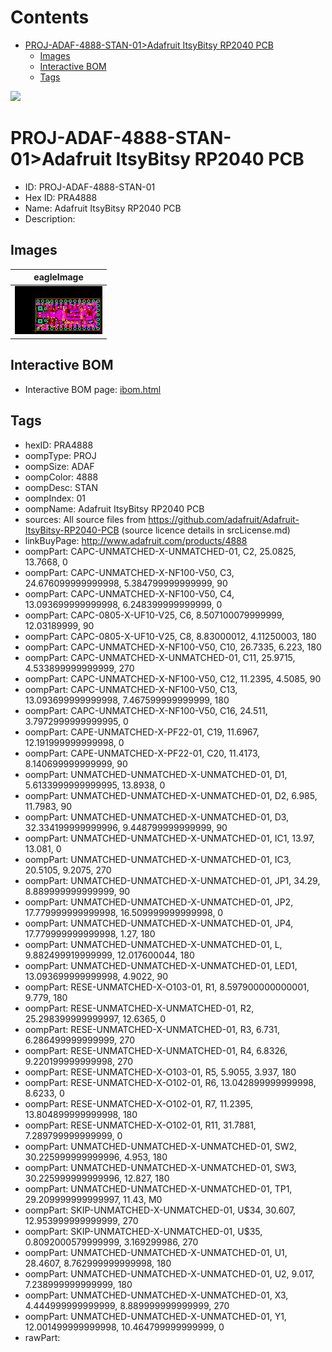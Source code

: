 



Contents
========

* [PROJ-ADAF-4888-STAN-01>Adafruit ItsyBitsy RP2040 PCB](#proj-adaf-4888-stan-01adafruit-itsybitsy-rp2040-pcb)
	* [Images](#images)
	* [Interactive BOM](#interactive-bom)
	* [Tags](#tags)
  
![][im]
# PROJ-ADAF-4888-STAN-01>Adafruit ItsyBitsy RP2040 PCB

- ID: PROJ-ADAF-4888-STAN-01
- Hex ID: PRA4888
- Name: Adafruit ItsyBitsy RP2040 PCB
- Description: 

## Images
  
  

|eagleImage|
| :---: |
|[![eagleImage](eagleImage_140.png)](eagleImage_600.png)|

## Interactive BOM

- Interactive BOM page: [ibom.html](kicad/bom/ibom.html)

## Tags

- hexID: PRA4888
- oompType: PROJ
- oompSize: ADAF
- oompColor: 4888
- oompDesc: STAN
- oompIndex: 01
- oompName: Adafruit ItsyBitsy RP2040 PCB
- sources: All source files from https://github.com/adafruit/Adafruit-ItsyBitsy-RP2040-PCB (source licence details in srcLicense.md)
- linkBuyPage: http://www.adafruit.com/products/4888
- oompPart: CAPC-UNMATCHED-X-UNMATCHED-01, C2, 25.0825, 13.7668, 0
- oompPart: CAPC-UNMATCHED-X-NF100-V50, C3, 24.676099999999998, 5.384799999999999, 90
- oompPart: CAPC-UNMATCHED-X-NF100-V50, C4, 13.093699999999998, 6.248399999999999, 0
- oompPart: CAPC-0805-X-UF10-V25, C6, 8.507100079999999, 12.03189999, 90
- oompPart: CAPC-0805-X-UF10-V25, C8, 8.83000012, 4.11250003, 180
- oompPart: CAPC-UNMATCHED-X-NF100-V50, C10, 26.7335, 6.223, 180
- oompPart: CAPC-UNMATCHED-X-UNMATCHED-01, C11, 25.9715, 4.533899999999999, 270
- oompPart: CAPC-UNMATCHED-X-NF100-V50, C12, 11.2395, 4.5085, 90
- oompPart: CAPC-UNMATCHED-X-NF100-V50, C13, 13.093699999999998, 7.467599999999999, 180
- oompPart: CAPC-UNMATCHED-X-NF100-V50, C16, 24.511, 3.7972999999999995, 0
- oompPart: CAPE-UNMATCHED-X-PF22-01, C19, 11.6967, 12.191999999999998, 0
- oompPart: CAPE-UNMATCHED-X-PF22-01, C20, 11.4173, 8.140699999999999, 90
- oompPart: UNMATCHED-UNMATCHED-X-UNMATCHED-01, D1, 5.6133999999999995, 13.8938, 0
- oompPart: UNMATCHED-UNMATCHED-X-UNMATCHED-01, D2, 6.985, 11.7983, 90
- oompPart: UNMATCHED-UNMATCHED-X-UNMATCHED-01, D3, 32.334199999999996, 9.448799999999999, 90
- oompPart: UNMATCHED-UNMATCHED-X-UNMATCHED-01, IC1, 13.97, 13.081, 0
- oompPart: UNMATCHED-UNMATCHED-X-UNMATCHED-01, IC3, 20.5105, 9.2075, 270
- oompPart: UNMATCHED-UNMATCHED-X-UNMATCHED-01, JP1, 34.29, 8.889999999999999, 90
- oompPart: UNMATCHED-UNMATCHED-X-UNMATCHED-01, JP2, 17.779999999999998, 16.509999999999998, 0
- oompPart: UNMATCHED-UNMATCHED-X-UNMATCHED-01, JP4, 17.779999999999998, 1.27, 180
- oompPart: UNMATCHED-UNMATCHED-X-UNMATCHED-01, L, 9.882499919999999, 12.017600044, 180
- oompPart: UNMATCHED-UNMATCHED-X-UNMATCHED-01, LED1, 13.093699999999998, 4.9022, 90
- oompPart: RESE-UNMATCHED-X-O103-01, R1, 8.597900000000001, 9.779, 180
- oompPart: RESE-UNMATCHED-X-UNMATCHED-01, R2, 25.298399999999997, 12.6365, 0
- oompPart: RESE-UNMATCHED-X-UNMATCHED-01, R3, 6.731, 6.286499999999999, 270
- oompPart: RESE-UNMATCHED-X-UNMATCHED-01, R4, 6.8326, 9.220199999999998, 270
- oompPart: RESE-UNMATCHED-X-O103-01, R5, 5.9055, 3.937, 180
- oompPart: RESE-UNMATCHED-X-O102-01, R6, 13.042899999999998, 8.6233, 0
- oompPart: RESE-UNMATCHED-X-O102-01, R7, 11.2395, 13.804899999999998, 180
- oompPart: RESE-UNMATCHED-X-O102-01, R11, 31.7881, 7.289799999999999, 0
- oompPart: UNMATCHED-UNMATCHED-X-UNMATCHED-01, SW2, 30.225999999999996, 4.953, 180
- oompPart: UNMATCHED-UNMATCHED-X-UNMATCHED-01, SW3, 30.225999999999996, 12.827, 180
- oompPart: UNMATCHED-UNMATCHED-X-UNMATCHED-01, TP1, 29.209999999999997, 11.43, M0
- oompPart: SKIP-UNMATCHED-X-UNMATCHED-01, U$34, 30.607, 12.953999999999999, 270
- oompPart: SKIP-UNMATCHED-X-UNMATCHED-01, U$35, 0.8092000579999999, 3.169299986, 270
- oompPart: UNMATCHED-UNMATCHED-X-UNMATCHED-01, U1, 28.4607, 8.762999999999998, 180
- oompPart: UNMATCHED-UNMATCHED-X-UNMATCHED-01, U2, 9.017, 7.238999999999999, 180
- oompPart: UNMATCHED-UNMATCHED-X-UNMATCHED-01, X3, 4.444999999999999, 8.889999999999999, 270
- oompPart: UNMATCHED-UNMATCHED-X-UNMATCHED-01, Y1, 12.001499999999998, 10.464799999999999, 0
- rawPart: 



[im]: eagleImage_450.png
